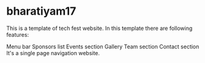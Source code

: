 # bharatiyam17
This is a template of tech fest website. In this template there are following features:

Menu bar
Sponsors list
Events section
Gallery
Team section
Contact section
It's a single page navigation website.
